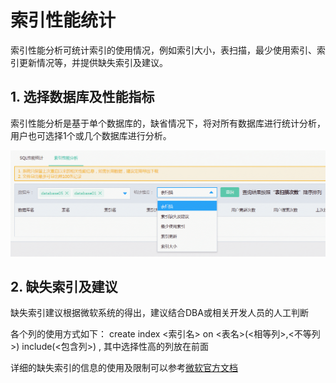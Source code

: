 # 索引性能统计
索引性能分析可统计索引的使用情况，例如索引大小，表扫描，最少使用索引、索引更新情况等，并提供缺失索引及建议。

## 1. 选择数据库及性能指标
索引性能分析是基于单个数据库的，缺省情况下，将对所有数据库进行统计分析，用户也可选择1个或几个数据库进行分析。

![索引性能1](../../../image/RDS/Index-Performance-1.png)

## 2. 缺失索引及建议
缺失索引建议根据微软系统的得出，建议结合DBA或相关开发人员的人工判断

各个列的使用方式如下： create index <索引名> on <表名>(<相等列>,<不等列>) include(<包含列>) , 其中选择性高的列放在前面

详细的缺失索引的信息的使用及限制可以参考[微软官方文档](https://docs.microsoft.com/zh-cn/previous-versions/sql/sql-server-2008/ms345417(v%3dsql.100))

